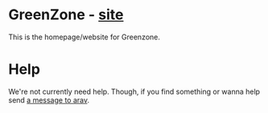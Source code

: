 


# GreenZone - [site](https://greenzone.vercel.app/)

This is the homepage/website for Greenzone.

# Help
We're not currently need help. Though, if you find something or wanna help send [a message to arav](https://twitter.com/heyarav).
